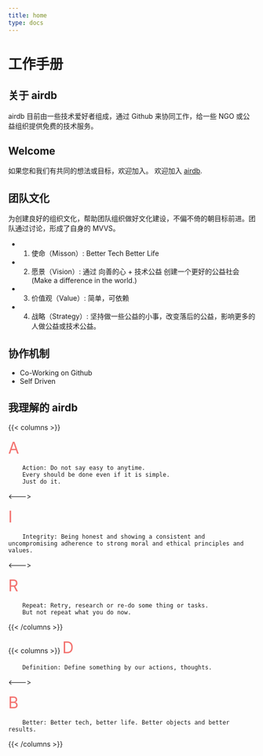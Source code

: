 ```yaml
---
title: home
type: docs
---
```


# 工作手册

## 关于 airdb

airdb 目前由一些技术爱好者组成，通过 Github 来协同工作，给一些 NGO 或公益组织提供免费的技术服务。

## Welcome

如果您和我们有共同的想法或目标，欢迎加入。
欢迎加入 [airdb](https://github.com/airdb).

## 团队文化

为创建良好的组织文化，帮助团队组织做好文化建设，不偏不倚的朝目标前进。团队通过讨论，形成了自身的 MVVS。

* 1. 使命（Misson）: Better Tech Better Life
* 2. 愿景（Vision）:  通过 向善的心 + 技术公益 创建一个更好的公益社会 (Make a difference in the world.)
* 3. 价值观（Value）: 简单，可依赖
* 4. 战略（Strategy）: 坚持做一些公益的小事，改变落后的公益，影响更多的人做公益或技术公益。

## 协作机制

- Co-Working on Github
- Self Driven


## 我理解的 airdb

{{< columns >}}

<font size=6 color=#F3716E> A </font>

        Action: Do not say easy to anytime.
        Every should be done even if it is simple.
        Just do it.

<--->

<font size=6 color=#F3716E> I </font>

        Integrity: Being honest and showing a consistent and uncompromising adherence to strong moral and ethical principles and values.
<--->

<font size=6 color=#F3716E> R </font>

        Repeat: Retry, research or re-do some thing or tasks.
        But not repeat what you do now.
{{< /columns >}}



{{< columns >}}
<font size=6 color=#F3716E> D </font>

        Definition: Define something by our actions, thoughts.

<--->

<font size=6 color=#F3716E> B </font>

        Better: Better tech, better life. Better objects and better results.

{{< /columns >}}
